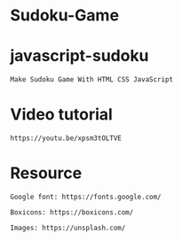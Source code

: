 # Sudoku-Game

# javascript-sudoku

    Make Sudoku Game With HTML CSS JavaScript

# Video tutorial

    https://youtu.be/xpsm3tOLTVE

# Resource

    Google font: https://fonts.google.com/

    Boxicons: https://boxicons.com/

    Images: https://unsplash.com/


